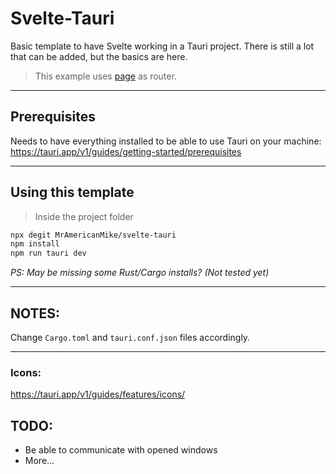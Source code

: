 # Svelte-Tauri

Basic template to have Svelte working in a Tauri project.
There is still a lot that can be added, but the basics are here.
> This example uses [page](https://www.npmjs.com/package/page) as router.

***

## Prerequisites

Needs to have everything installed to be able to use Tauri on your machine:
https://tauri.app/v1/guides/getting-started/prerequisites

***

## Using this template

> Inside the project folder

```sh
npx degit MrAmericanMike/svelte-tauri
npm install
npm run tauri dev
```

_PS: May be missing some Rust/Cargo installs? (Not tested yet)_

***

## __NOTES:__

Change `Cargo.toml` and `tauri.conf.json` files accordingly.

***

### Icons:
https://tauri.app/v1/guides/features/icons/

## TODO:
* Be able to communicate with opened windows
* More...

